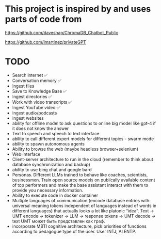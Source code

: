 # This project is inspired by and uses parts of code from

https://github.com/daveshap/ChromaDB_Chatbot_Public

https://github.com/imartinez/privateGPT

# TODO

- Search internet ✅
- Conversation memory ✅
- Ingest files 
- Save to Knowledge Base ✅
- Ingest directories ✅
- Work with video transcripts ✅
- Ingest YouTube video ✅
- Ingest audio/podcasts
- Ingest websites
- ability for offline model to ask questions to online big model like gpt-4 if it does not know the answer
- Text to speech and speech to text interface
- ability to call different expert models for different topics - swarm mode
- ability to spawn autonomous agents 
- Ability to browse the web (maybe headless browser+selenium)
- Web interface
- Client-server architecture to run in the cloud (remember to think about database synchronization and backup)
- ability to use bing chat and google bard
- Personas. Different LLMs trained to behave like coaches, scientists, businessmen. Train open source models on publícally available content of top performers and make the base assistant interact with them to provide you necessary information.
- Ability to execute code in docker container 
- Multiple languages of communication  (encode database entries with universal meaning tokens independent of languages instead of words in different languages) that actually looks a lot like platonic “idea”. Text -> UMT encode -> tokenizer -> LLM -> response tokens -> UMT decode -> text
UMT может быть представлен как граф.
- incorporate MBTI cognitive architecture, pick priorities of functions according to pedagogue type of the user. User INTJ, AI ENTP. 